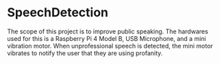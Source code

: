 # SpeechDetection
The scope of this project is to improve public speaking. The hardwares used for this is a Raspberry Pi 4 Model B, USB Microphone, and a mini vibration motor. When unprofessional speech is detected, the mini motor vibrates to notify the user that they are using profanity.
